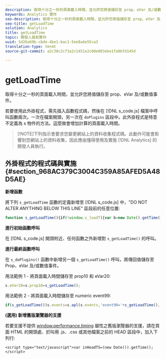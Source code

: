```yaml
---
description: 取得十分之一秒的頁面載入時間，並允許您將值儲存至 prop、eVar 及/或數值事件。
keywords: Analytics 實作
seo-description: 取得十分之一秒的頁面載入時間，並允許您將值儲存至 prop、eVar 及/或數值事件。
seo-title: getLoadTime
solution: Analytics
title: getLoadTime
topic: 開發人員和實作
uuid: 5d26a69b-cbde-4be1-bac1-5ee8a4e55ca3
translation-type: tm+mt
source-git-commit: a2c38c2cf3a2c1451e2c60e003ebe1fa9bfd145d

---
```



# getLoadTime

取得十分之一秒的頁面載入時間，並允許您將值儲存至 prop、eVar 及/或數值事件。

若要使用此外掛程式，需先插入函數程式碼，然後在 [!DNL s_code.js] 檔案中呼叫函數兩次。一次在檔案開頭，另一次在 `doPlugins` 區段中。此外掛程式是特意不定義為 s 物件的方法。這麼做會增加計算的頁面載入時間。

> [!NOTE]下列指示會要求您變更網站上的資料收集程式碼。此動作可能會影響到您網站上的資料收集，因此應由懂得使用及實施 [!DNL Analytics] 的開發人員執行。

## 外掛程式的程式碼與實施 {#section_968AC379C3004C359A85AFED5A48D5AE}

**新增函數**

將下列 `s_getLoadTime` 函數的定義新增至 [!DNL s_code.js] 中，"DO NOT ALTER ANYTHING BELOW THIS LINE" 區段前的任意位置:

```js
function s_getLoadTime(){if(!window.s_loadT){var b=new Date().getTime(),o=window.performance?performance.timing:0,a=o?o.requestStart:window.inHeadTS||0;s_loadT=a?Math.round((b-a)/100):''}return s_loadT}
```

**進行初始函數呼叫**

在 [!DNL s_code.js] 開頭附近、任何函數之外新增對 `s_getLoadTime()` 的呼叫。

**進行最終函數呼叫**

在 `s_doPlugins()` 函數中新增另一個 `s_getLoadTime()` 呼叫，將傳回值儲存至 Prop、eVar 及/或數值事件。

用法範例 1 - 將頁面載入時間儲存至 prop10 和 eVar20:

```js
s.eVar20=s.prop10=s_getLoadTime();
```

用法範例 2 - 將頁面載入時間儲存至 numeric event99:

```js
if(s_getLoadTime())s.events=s.apl(s.events,'event90='+s_getLoadTime(),',',1);
```

**(選用) 新增舊版瀏覽器的支援**

若要支援不提供 [window.performance.timing](https://www.html5rocks.com/en/tutorials/webperformance/basics/) 屬性之舊版瀏覽器的支援，請在頁面 HTML 的開頭處、於叫用 .js、.css 或其他檔案之前的 HEAD 區段中，加入下列行:

```
<script type="text/javascript">var inHeadTS=(new Date()).getTime();</script>
```

